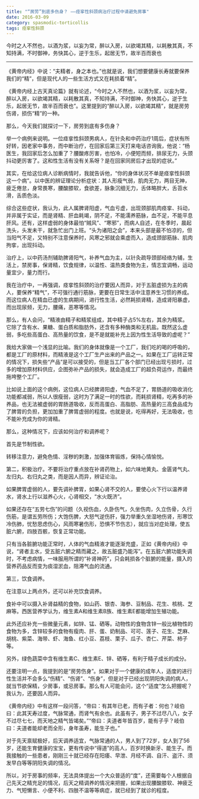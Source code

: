 ```yaml
---
title: "“房劳”到底多伤身？ ——痉挛性斜颈病治疗过程中请避免房事"
date: 2016-03-09
category: spasmodic-torticollis
tags: 痉挛性斜颈
---
```


今时之人不然也，以酒为浆，以妄为常，醉以入房，以欲竭其精，以耗散其真，不知持满，不时御神，务快其心，逆于生乐，起居无节，故半百而衰也

***

《黄帝内经》中说：“夫精者，身之本也。”也就是说，我们想要健康长寿就要保养我们的“精”，但是现代人的一些生活方式又在耗损着“精”。

《黄帝内经上古天真论篇》就有论述，“今时之人不然也，以酒为浆，以妄为常，醉以入房，以欲竭其精，以耗散其真，不知持满，不时御神，务快其心，逆于生乐，起居无节，故半百而衰也”。这里提到的“醉以入房，以欲竭其精”，就是房劳伤肾，损伤“精”的一种。

那么，今天我们就探讨一下，房劳到底有多伤身？

举一个病例来说明。一位痉挛性斜颈男病人，在针灸和中药治疗1周后，症状有所好转，因老家中事务，而中断治疗，在回家后第三天打来电话咨询我，他说：“杨医生，我回家后怎么加重了？腰酸疼厉害，也怕冷，小便短而频，排尿无力，头颈抖动更厉害了。这和性生活有没有关系呀？是在回家同房后才出现的症状。”

其实，在给这位病人诊断病情时，我就告诉他，“你的身体状况不单是痉挛性斜颈这一个病”。以中医的辨证理论分析症状：其人形瘦气弱，肌肉无力，两目无神，疲乏倦怠，身常畏寒，腰酸膝软，食欲差，脉象沉细无力，舌体略胖大，舌苔水滑，舌质色淡。

综合这些症状，我认为，此人属脾肾阳虚，气血亏虚，出现颈部肌肉痉挛、抖动，并非属于实证，而是肾精、肝血耗竭，阴不足，不能濡养筋脉，血不足，不能平息肝风。还有，这样虚弱的身体最怕“贼风”、“寒邪”，而病人自述，在冬季时，晨起洗头，头发未干，就急忙出门上班。“头为诸阳之会”，本来头部是最不怕凉的，但当阳气不足，又特别不注意保养时，风寒之邪就会乘虚而入，造成颈部筋脉、肌肉拘挛，出现抖动。

治疗上，以中药汤剂辅助脾肾阳气，补养气血为主，以针灸疏导颈部经络为辅，生活上，禁房事，保肾精，饮食规律，以温性、温热类食物为主，情志宜调畅，运动量宜少，量力而行。

我在治疗中，一再强调，痉挛性斜颈的治疗要因人而异，对于五脏虚损为主的病人，要保养“精气”，不可强行通行筋脉，更要在日常生活中注意养生习惯的养成。而这位病人在精血已虚的生病期间，进行性生活，必然耗损肾精，造成肾阳暴虚，而出现尿频，无力，腰痛，恶寒等情况。

那么，有人会问，“精液由精子和精浆组成，其中精子占5%左右，其余为精浆。它除了含有水、果糖、蛋白质和脂肪外，还含有多种酶类和无机盐。既然这么虚弱，多吃些高蛋白、高热量的饮食，是不是就能补充上因为性生活导致的虚呢？”

我给大家做一个浅显的比喻。我们的身体就像是一个工厂，我们吃的喝的呼吸的，都是工厂的原材料，而精液是这个工厂生产出来的产品之一。如果在工厂运转正常的情况下，损失些“产品”是可以接受的，但是当工厂各个部门已经出现亏损时，过多的增加原材料供应，企图弥补产品的损失，就会造成工厂的超负荷运作，而最终拖垮整个工厂。

比如说上面的这个病例，这位病人已经脾肾阳虚，气血不足了，胃肠道的吸收消化功能都减弱，所以人很瘦弱，这时为了满足一时的性欲，而耗损肾精，吃再多的补养品，也无法被虚弱的胃肠道吸收，反而高蛋白、高脂肪、高热量的三高食品成为了脾胃的负担，更加加重了脾胃虚弱的程度。也就是说，吃得再好，无法吸收，也不能补充成为你的肾精。

那么，这种情况下，应该如何治疗和调养呢？

首先是节制性欲。

转移注意力，避免色情、淫秽的刺激，加强体育锻炼，保持心情愉悦。

第二，积极治疗。不要将治疗重点放在补肾药物上，如六味地黄丸、金匮肾气丸、左归丸、右归丸之类，而是因人而异，辨证论治。

如果脾胃虚弱的人，要先调补脾胃，如果心肾不交的人，要使心火下行以温养肾水，肾水上行以滋养心火，心肾相交，“水火既济”。

如果还存在“五劳七伤”的问题（久视伤血，久卧伤气，久坐伤肉，久立伤骨，久行伤筋，是谓五劳所伤；大饱伤脾，大怒气逆伤肝，强力举重久坐湿地伤肾，形寒饮冷伤肺，忧愁思虑伤心，风雨寒暑伤形，恐惧不节伤志），就应当对症处理，使五脏六腑，四肢百骸，恢复正常功能。

只有当各脏腑功能正常时，人体的气血精液才能逐渐充盛，正如《黄帝内经》中说，“肾者主水，受五脏六腑之精而藏之，故五脏盛乃能泻”。在五脏六腑功能失调时，不考虑病情，一味服用所谓的“补肾神药”，只会耗损各个脏腑的能量，摄入的营养药品反而变为痰湿淤血，阻滞气血的流通。

第三，饮食调养。

在注意以上两点外，还可以补充饮食调养。

食补中可以摄入补肾益精的食物，如山药、银杏、海参、豆制品、花生、核桃、芝麻等。西医营养学认为，维生素A和维生素B族、维生素E都能增加生殖功能。

此外还应补充一些微量元素，如锌、锰、硒等。动物性的食物含锌一般比植物性的食物为多，含锌较多的食物有瘦肉、肝、蛋、奶制品、可可、莲子、花生、芝麻、胡桃、紫菜、海带、虾、海鱼、红小豆、荔枝、栗子、瓜子、杏仁、芹菜、柿子等。

另外，绿色蔬菜中含有维生素C、维生素E、锌、硒等，有利于精子成长的成分。

还要注明一点，我提到的是“房劳伤身”。如果对于一个健康的成年人，适度的进行性生活并不会多么“伤精”、“伤肾”、“伤身”，但是对于已经出现阴阳失调的病人，就当节欲保精，少房事，或忌房事。那么有人可能会问，这个“适度”怎么把握呢？我认为，还要因人而异。

《黄帝内经》中有这样一段问答，“帝曰：有其年已老，而有子者：何也？岐伯曰：此其天寿过度，气脉常通，而肾气有余也。此虽有子，男子不过尽八八，女子不过尽七七，而天地之精气皆竭矣。”“帝曰：夫道者年皆百岁，能有子乎？岐伯曰：夫道者能却老而全形，身年虽寿，能生子也。”

对于先天禀赋极好，后天调养适宜，气脉常通的人，男人到了72岁，女人到了56岁，还能生育健康的宝宝，更有传说中“得道”的高人，百岁时换新牙、能生子。而我接触的一些患者，刚刚三十就已经存在阳痿、早泄、月经不调、自汗、盗汗、须发早白等等阴阳失调的情况。

所以，对于房事的频率，无法具体提出一个大众普适的“度”，还需要每个人根据自己先天之精充足的情况，后天之精调养的情况来把握，如果出现腰酸膝软、神疲乏力、气短懒言、小便不利、四肢不温等等病症，就已经到了就诊的程度。

